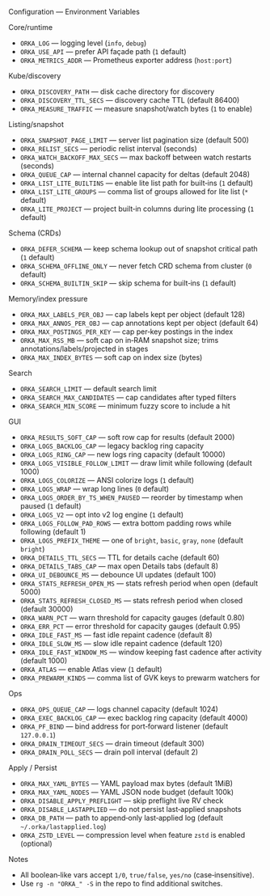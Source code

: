 Configuration — Environment Variables

Core/runtime
- `ORKA_LOG` — logging level (`info`, `debug`)
- `ORKA_USE_API` — prefer API façade path (`1` default)
- `ORKA_METRICS_ADDR` — Prometheus exporter address (`host:port`)

Kube/discovery
- `ORKA_DISCOVERY_PATH` — disk cache directory for discovery
- `ORKA_DISCOVERY_TTL_SECS` — discovery cache TTL (default 86400)
- `ORKA_MEASURE_TRAFFIC` — measure snapshot/watch bytes (`1` to enable)

Listing/snapshot
- `ORKA_SNAPSHOT_PAGE_LIMIT` — server list pagination size (default 500)
- `ORKA_RELIST_SECS` — periodic relist interval (seconds)
- `ORKA_WATCH_BACKOFF_MAX_SECS` — max backoff between watch restarts (seconds)
- `ORKA_QUEUE_CAP` — internal channel capacity for deltas (default 2048)
- `ORKA_LIST_LITE_BUILTINS` — enable lite list path for built‑ins (`1` default)
- `ORKA_LIST_LITE_GROUPS` — comma list of groups allowed for lite list (`*` default)
- `ORKA_LITE_PROJECT` — project built‑in columns during lite processing (`1` default)

Schema (CRDs)
- `ORKA_DEFER_SCHEMA` — keep schema lookup out of snapshot critical path (`1` default)
- `ORKA_SCHEMA_OFFLINE_ONLY` — never fetch CRD schema from cluster (`0` default)
- `ORKA_SCHEMA_BUILTIN_SKIP` — skip schema for built‑ins (`1` default)

Memory/index pressure
- `ORKA_MAX_LABELS_PER_OBJ` — cap labels kept per object (default 128)
- `ORKA_MAX_ANNOS_PER_OBJ` — cap annotations kept per object (default 64)
- `ORKA_MAX_POSTINGS_PER_KEY` — cap per‑key postings in the index
- `ORKA_MAX_RSS_MB` — soft cap on in‑RAM snapshot size; trims annotations/labels/projected in stages
- `ORKA_MAX_INDEX_BYTES` — soft cap on index size (bytes)

Search
- `ORKA_SEARCH_LIMIT` — default search limit
- `ORKA_SEARCH_MAX_CANDIDATES` — cap candidates after typed filters
- `ORKA_SEARCH_MIN_SCORE` — minimum fuzzy score to include a hit

GUI
- `ORKA_RESULTS_SOFT_CAP` — soft row cap for results (default 2000)
- `ORKA_LOGS_BACKLOG_CAP` — legacy backlog ring capacity
- `ORKA_LOGS_RING_CAP` — new logs ring capacity (default 10000)
- `ORKA_LOGS_VISIBLE_FOLLOW_LIMIT` — draw limit while following (default 1000)
- `ORKA_LOGS_COLORIZE` — ANSI colorize logs (`1` default)
- `ORKA_LOGS_WRAP` — wrap long lines (`0` default)
- `ORKA_LOGS_ORDER_BY_TS_WHEN_PAUSED` — reorder by timestamp when paused (`1` default)
- `ORKA_LOGS_V2` — opt into v2 log engine (`1` default)
- `ORKA_LOGS_FOLLOW_PAD_ROWS` — extra bottom padding rows while following (default 1)
- `ORKA_LOGS_PREFIX_THEME` — one of `bright`, `basic`, `gray`, `none` (default `bright`)
- `ORKA_DETAILS_TTL_SECS` — TTL for details cache (default 60)
- `ORKA_DETAILS_TABS_CAP` — max open Details tabs (default 8)
- `ORKA_UI_DEBOUNCE_MS` — debounce UI updates (default 100)
- `ORKA_STATS_REFRESH_OPEN_MS` — stats refresh period when open (default 5000)
- `ORKA_STATS_REFRESH_CLOSED_MS` — stats refresh period when closed (default 30000)
- `ORKA_WARN_PCT` — warn threshold for capacity gauges (default 0.80)
- `ORKA_ERR_PCT` — error threshold for capacity gauges (default 0.95)
- `ORKA_IDLE_FAST_MS` — fast idle repaint cadence (default 8)
- `ORKA_IDLE_SLOW_MS` — slow idle repaint cadence (default 120)
- `ORKA_IDLE_FAST_WINDOW_MS` — window keeping fast cadence after activity (default 1000)
- `ORKA_ATLAS` — enable Atlas view (`1` default)
- `ORKA_PREWARM_KINDS` — comma list of GVK keys to prewarm watchers for

Ops
- `ORKA_OPS_QUEUE_CAP` — logs channel capacity (default 1024)
- `ORKA_EXEC_BACKLOG_CAP` — exec backlog ring capacity (default 4000)
- `ORKA_PF_BIND` — bind address for port‑forward listener (default `127.0.0.1`)
- `ORKA_DRAIN_TIMEOUT_SECS` — drain timeout (default 300)
- `ORKA_DRAIN_POLL_SECS` — drain poll interval (default 2)

Apply / Persist
- `ORKA_MAX_YAML_BYTES` — YAML payload max bytes (default 1MiB)
- `ORKA_MAX_YAML_NODES` — YAML JSON node budget (default 100k)
- `ORKA_DISABLE_APPLY_PREFLIGHT` — skip preflight live RV check
- `ORKA_DISABLE_LASTAPPLIED` — do not persist last‑applied snapshots
- `ORKA_DB_PATH` — path to append‑only last‑applied log (default `~/.orka/lastapplied.log`)
- `ORKA_ZSTD_LEVEL` — compression level when feature `zstd` is enabled (optional)

Notes
- All boolean‑like vars accept `1/0`, `true/false`, `yes/no` (case‑insensitive).
- Use `rg -n "ORKA_" -S` in the repo to find additional switches.

